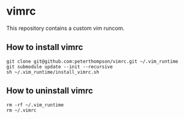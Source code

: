 # vimrc

This repository contains a custom vim runcom.

## How to install vimrc

	git clone git@github.com:peterthompson/vimrc.git ~/.vim_runtime
	git submodule update --init --recursive
	sh ~/.vim_runtime/install_vimrc.sh

## How to uninstall vimrc

	rm -rf ~/.vim_runtime
	rm ~/.vimrc
